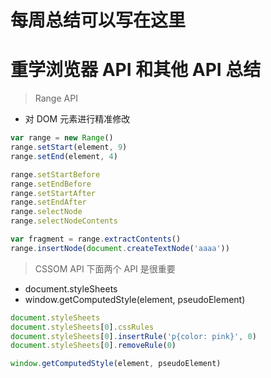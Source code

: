 # 每周总结可以写在这里
# 重学浏览器 API 和其他 API 总结

> Range API

- 对 DOM 元素进行精准修改

```js
var range = new Range()
range.setStart(element, 9)
range.setEnd(element, 4)

range.setStartBefore
range.setEndBefore
range.setStartAfter
range.setEndAfter
range.selectNode
range.selectNodeContents

var fragment = range.extractContents()
range.insertNode(document.createTextNode('aaaa'))
```

> CSSOM API 下面两个 API 是很重要

- document.styleSheets
- window.getComputedStyle(element, pseudoElement)

```js
document.styleSheets
document.styleSheets[0].cssRules
document.styleSheets[0].insertRule('p{color: pink}', 0)
document.styleSheets[0].removeRule(0)

window.getComputedStyle(element, pseudoElement)
```